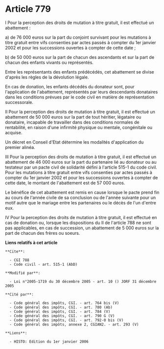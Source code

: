 # Article 779

I Pour la perception des droits de mutation à titre gratuit, il est effectué un abattement :

a) de 76 000 euros sur la part du conjoint survivant pour les mutations à titre gratuit entre vifs consenties par actes
passés à compter du 1er janvier 2002 et pour les successions ouvertes à compter de cette date ;

b) de 50 000 euros sur la part de chacun des ascendants et sur la part de chacun des enfants vivants ou représentés.

Entre les représentants des enfants prédécédés, cet abattement se divise d'après les règles de la dévolution légale.

En cas de donation, les enfants décédés du donateur sont, pour l'application de l'abattement, représentés par leurs
descendants donataires dans les conditions prévues par le code civil en matière de représentation successorale.

II Pour la perception des droits de mutation à titre gratuit, il est effectué un abattement de 50 000 euros sur la part de
tout héritier, légataire ou donataire, incapable de travailler dans des conditions normales de rentabilité, en raison d'une
infirmité physique ou mentale, congénitale ou acquise.

Un décret en Conseil d'Etat détermine les modalités d'application du premier alinéa.

III Pour la perception des droits de mutation à titre gratuit, il est effectué un abattement de 46 000 euros sur la part du
partenaire lié au donateur ou au testateur par un pacte civil de solidarité défini à l'article 515-1 du code civil. Pour les
mutations à titre gratuit entre vifs consenties par actes passés à compter du 1er janvier 2002 et pour les successions
ouvertes à compter de cette date, le montant de l'abattement est de 57 000 euros.

Le bénéfice de cet abattement est remis en cause lorsque le pacte prend fin au cours de l'année civile de sa conclusion ou de
l'année suivante pour un motif autre que le mariage entre les partenaires ou le décès de l'un d'entre eux.

IV Pour la perception des droits de mutation à titre gratuit, il est effectué en cas de donation ou, lorsque les dispositions
du II de l'article 788 ne sont pas applicables, en cas de succession, un abattement de 5 000 euros sur la part de chacun des
frères ou soeurs.

**Liens relatifs à cet article**

	**Cite**:

	  - CGI 788
	  - Code civil - art. 515-1 (AbD)

	**Modifié par**:

	  - Loi n°2005-1719 du 30 décembre 2005 - art. 10 () JORF 31 décembre 2005

	**Cité par**:

	  - Code général des impôts, CGI. - art. 764 bis (V)
	  - Code général des impôts, CGI. - art. 780 (Ab)
	  - Code général des impôts, CGI. - art. 784 (V)
	  - Code général des impôts, CGI. - art. 790 G (V)
	  - Code général des impôts, CGI. - art. 792-0 bis (V)
	  - Code général des impôts, annexe 2, CGIAN2. - art. 293 (V)

	**Liens**:

	  - HISTO: Edition du 1er janvier 2006
